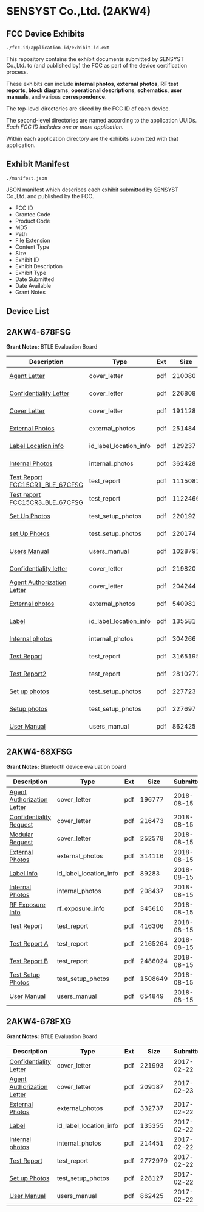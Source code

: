 # SENSYST Co.,Ltd. (2AKW4)
## FCC Device Exhibits

```
./fcc-id/application-id/exhibit-id.ext
```

This repository contains the exhibit documents submitted by SENSYST Co.,Ltd. to (and published by) the FCC as part of the device certification process.

These exhibits can include **internal photos**, **external photos**, **RF test reports**, **block diagrams**, **operational descriptions**, **schematics**, **user manuals**, and various **correspondence**.

The top-level directories are sliced by the FCC ID of each device.

The second-level directories are named according to the application UUIDs. *Each FCC ID includes one or more application.*

Within each application directory are the exhibits submitted with that application. 

## Exhibit Manifest

```
./manifest.json
```

JSON manifest which describes each exhibit submitted by SENSYST Co.,Ltd. and published by the FCC.

- FCC ID
- Grantee Code
- Product Code
- MD5
- Path
- File Extension
- Content Type
- Size
- Exhibit ID
- Exhibit Description
- Exhibit Type
- Date Submitted
- Date Available
- Grant Notes

## Device List
## 2AKW4-678FSG
**Grant Notes:** BTLE Evaluation Board

| Description | Type | Ext | Size | Submitted | Available |
| ----------- | ---- | --- | ---- | --------- | --------- |
| [Agent Letter](2AKW4-678FSG/836909f1c581f737b40c4622d8a2196f/3505897.pdf) | cover_letter | pdf | 210080 | 2017-08-10 | 2017-08-10 |
| [Confidentiality Letter](2AKW4-678FSG/836909f1c581f737b40c4622d8a2196f/3505898.pdf) | cover_letter | pdf | 226808 | 2017-08-10 | 2017-08-10 |
| [Cover Letter](2AKW4-678FSG/836909f1c581f737b40c4622d8a2196f/3505900.pdf) | cover_letter | pdf | 191128 | 2017-08-10 | 2017-08-10 |
| [External Photos](2AKW4-678FSG/836909f1c581f737b40c4622d8a2196f/3505892.pdf) | external_photos | pdf | 251484 | 2017-08-10 | 2018-02-06 |
| [Label Location info](2AKW4-678FSG/836909f1c581f737b40c4622d8a2196f/3505893.pdf) | id_label_location_info | pdf | 129237 | 2017-08-10 | 2017-08-10 |
| [Internal Photos](2AKW4-678FSG/836909f1c581f737b40c4622d8a2196f/3505921.pdf) | internal_photos | pdf | 362428 | 2017-08-10 | 2018-02-06 |
| [Test Report FCC15CR1_BLE_67CFSG](2AKW4-678FSG/836909f1c581f737b40c4622d8a2196f/3505887.pdf) | test_report | pdf | 1115082 | 2017-08-10 | 2017-08-10 |
| [Test report FCC15CR3_BLE_67CFSG](2AKW4-678FSG/836909f1c581f737b40c4622d8a2196f/3505889.pdf) | test_report | pdf | 1122466 | 2017-08-10 | 2017-08-10 |
| [Set Up Photos](2AKW4-678FSG/836909f1c581f737b40c4622d8a2196f/3505888.pdf) | test_setup_photos | pdf | 220192 | 2017-08-10 | 2018-02-06 |
| [set Up Photos](2AKW4-678FSG/836909f1c581f737b40c4622d8a2196f/3505890.pdf) | test_setup_photos | pdf | 220174 | 2017-08-10 | 2018-02-06 |
| [Users Manual](2AKW4-678FSG/836909f1c581f737b40c4622d8a2196f/3505923.pdf) | users_manual | pdf | 1028791 | 2017-08-10 | 2018-02-06 |
| [Confidentiality letter](2AKW4-678FSG/cfbcece68de01c33d8b61b3ae4a723d3/3291781.pdf) | cover_letter | pdf | 219820 | 2017-02-22 | 2017-02-22 |
| [Agent Authorization Letter](2AKW4-678FSG/cfbcece68de01c33d8b61b3ae4a723d3/3293278.pdf) | cover_letter | pdf | 204244 | 2017-02-23 | 2017-02-22 |
| [External photos](2AKW4-678FSG/cfbcece68de01c33d8b61b3ae4a723d3/3291775.pdf) | external_photos | pdf | 540981 | 2017-02-22 | 2017-08-21 |
| [Label](2AKW4-678FSG/cfbcece68de01c33d8b61b3ae4a723d3/3291783.pdf) | id_label_location_info | pdf | 135581 | 2017-02-22 | 2017-02-22 |
| [Internal photos](2AKW4-678FSG/cfbcece68de01c33d8b61b3ae4a723d3/3291776.pdf) | internal_photos | pdf | 304266 | 2017-02-22 | 2017-08-21 |
| [Test Report](2AKW4-678FSG/cfbcece68de01c33d8b61b3ae4a723d3/3291769.pdf) | test_report | pdf | 3165195 | 2017-02-22 | 2017-02-22 |
| [Test Report2](2AKW4-678FSG/cfbcece68de01c33d8b61b3ae4a723d3/3293277.pdf) | test_report | pdf | 2810272 | 2017-02-23 | 2017-02-22 |
| [Set up photos](2AKW4-678FSG/cfbcece68de01c33d8b61b3ae4a723d3/3291777.pdf) | test_setup_photos | pdf | 227723 | 2017-02-22 | 2017-08-21 |
| [Setup photos](2AKW4-678FSG/cfbcece68de01c33d8b61b3ae4a723d3/3291778.pdf) | test_setup_photos | pdf | 227697 | 2017-02-22 | 2017-08-21 |
| [User Manual](2AKW4-678FSG/cfbcece68de01c33d8b61b3ae4a723d3/3291717.pdf) | users_manual | pdf | 862425 | 2017-02-22 | 2017-08-21 |
## 2AKW4-68XFSG
**Grant Notes:** Bluetooth device evaluation board

| Description | Type | Ext | Size | Submitted | Available |
| ----------- | ---- | --- | ---- | --------- | --------- |
| [Agent Authorization Letter](2AKW4-68XFSG/073e7c755baf755de2c52a736619ce4b/3964310.pdf) | cover_letter | pdf | 196777 | 2018-08-15 | 2018-08-15 |
| [Confidentiality Request](2AKW4-68XFSG/073e7c755baf755de2c52a736619ce4b/3964311.pdf) | cover_letter | pdf | 216473 | 2018-08-15 | 2018-08-15 |
| [Modular Request](2AKW4-68XFSG/073e7c755baf755de2c52a736619ce4b/3964312.pdf) | cover_letter | pdf | 252578 | 2018-08-15 | 2018-08-15 |
| [External Photos](2AKW4-68XFSG/073e7c755baf755de2c52a736619ce4b/3964323.pdf) | external_photos | pdf | 314116 | 2018-08-15 | 2019-02-11 |
| [Label Info](2AKW4-68XFSG/073e7c755baf755de2c52a736619ce4b/3964325.pdf) | id_label_location_info | pdf | 89283 | 2018-08-15 | 2018-08-15 |
| [Internal Photos](2AKW4-68XFSG/073e7c755baf755de2c52a736619ce4b/3964324.pdf) | internal_photos | pdf | 208437 | 2018-08-15 | 2019-02-11 |
| [RF Exposure Info](2AKW4-68XFSG/073e7c755baf755de2c52a736619ce4b/3964320.pdf) | rf_exposure_info | pdf | 345610 | 2018-08-15 | 2018-08-15 |
| [Test Report](2AKW4-68XFSG/073e7c755baf755de2c52a736619ce4b/3964313.pdf) | test_report | pdf | 416306 | 2018-08-15 | 2018-08-15 |
| [Test Report A](2AKW4-68XFSG/073e7c755baf755de2c52a736619ce4b/3964314.pdf) | test_report | pdf | 2165264 | 2018-08-15 | 2018-08-15 |
| [Test Report B](2AKW4-68XFSG/073e7c755baf755de2c52a736619ce4b/3964315.pdf) | test_report | pdf | 2486024 | 2018-08-15 | 2018-08-15 |
| [Test Setup Photos](2AKW4-68XFSG/073e7c755baf755de2c52a736619ce4b/3964316.pdf) | test_setup_photos | pdf | 1508649 | 2018-08-15 | 2019-02-11 |
| [User Manual](2AKW4-68XFSG/073e7c755baf755de2c52a736619ce4b/3964319.pdf) | users_manual | pdf | 654849 | 2018-08-15 | 2019-02-11 |
## 2AKW4-678FXG
**Grant Notes:** BTLE Evaluation Board

| Description | Type | Ext | Size | Submitted | Available |
| ----------- | ---- | --- | ---- | --------- | --------- |
| [Confidentiality Letter](2AKW4-678FXG/b718e3638f0512f229b05226be8d349d/3291720.pdf) | cover_letter | pdf | 221993 | 2017-02-22 | 2017-02-22 |
| [Agent Authorization Letter](2AKW4-678FXG/b718e3638f0512f229b05226be8d349d/3293279.pdf) | cover_letter | pdf | 209187 | 2017-02-23 | 2017-02-22 |
| [External Photos](2AKW4-678FXG/b718e3638f0512f229b05226be8d349d/3291714.pdf) | external_photos | pdf | 332737 | 2017-02-22 | 2017-08-21 |
| [Label](2AKW4-678FXG/b718e3638f0512f229b05226be8d349d/3291721.pdf) | id_label_location_info | pdf | 135355 | 2017-02-22 | 2017-02-22 |
| [Internal photos](2AKW4-678FXG/b718e3638f0512f229b05226be8d349d/3291715.pdf) | internal_photos | pdf | 214451 | 2017-02-22 | 2017-08-21 |
| [Test Report](2AKW4-678FXG/b718e3638f0512f229b05226be8d349d/3291710.pdf) | test_report | pdf | 2772979 | 2017-02-22 | 2017-02-22 |
| [Set up Photos](2AKW4-678FXG/b718e3638f0512f229b05226be8d349d/3291716.pdf) | test_setup_photos | pdf | 228127 | 2017-02-22 | 2017-08-21 |
| [User Manual](2AKW4-678FXG/b718e3638f0512f229b05226be8d349d/3291717.pdf) | users_manual | pdf | 862425 | 2017-02-22 | 2017-08-21 |
